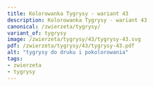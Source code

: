 ```yaml
---
title: Kolorowanka Tygrysy - wariant 43
description: Kolorowanka Tygrysy - wariant 43
canonical: /zwierzeta/tygrysy/
variant_of: tygrysy
image: /zwierzeta/tygrysy/43/tygrysy-43.svg
pdf: /zwierzeta/tygrysy/43/tygrysy-43.pdf
alt: "tygrysy do druku i pokolorowania"
tags:
- zwierzeta
- tygrysy
---
```

